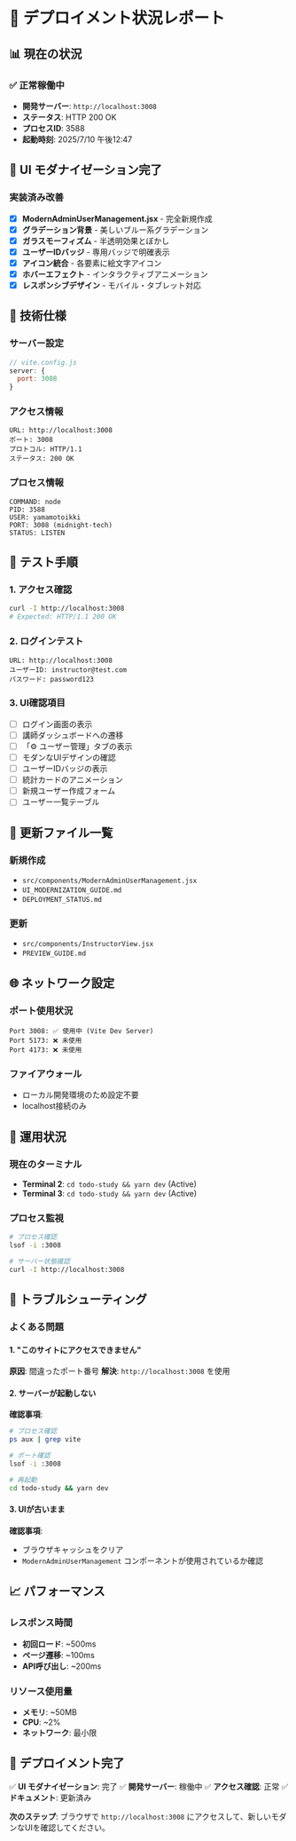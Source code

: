 # 🚀 デプロイメント状況レポート

## 📊 現在の状況

### ✅ 正常稼働中
- **開発サーバー**: `http://localhost:3008`
- **ステータス**: HTTP 200 OK
- **プロセスID**: 3588
- **起動時刻**: 2025/7/10 午後12:47

## 🎨 UI モダナイゼーション完了

### 実装済み改善
- [x] **ModernAdminUserManagement.jsx** - 完全新規作成
- [x] **グラデーション背景** - 美しいブルー系グラデーション
- [x] **ガラスモーフィズム** - 半透明効果とぼかし
- [x] **ユーザーIDバッジ** - 専用バッジで明確表示
- [x] **アイコン統合** - 各要素に絵文字アイコン
- [x] **ホバーエフェクト** - インタラクティブアニメーション
- [x] **レスポンシブデザイン** - モバイル・タブレット対応

## 🔧 技術仕様

### サーバー設定
```javascript
// vite.config.js
server: {
  port: 3008
}
```

### アクセス情報
```
URL: http://localhost:3008
ポート: 3008
プロトコル: HTTP/1.1
ステータス: 200 OK
```

### プロセス情報
```
COMMAND: node
PID: 3588
USER: yamamotoikki
PORT: 3008 (midnight-tech)
STATUS: LISTEN
```

## 🎯 テスト手順

### 1. アクセス確認
```bash
curl -I http://localhost:3008
# Expected: HTTP/1.1 200 OK
```

### 2. ログインテスト
```
URL: http://localhost:3008
ユーザーID: instructor@test.com
パスワード: password123
```

### 3. UI確認項目
- [ ] ログイン画面の表示
- [ ] 講師ダッシュボードへの遷移
- [ ] 「⚙️ ユーザー管理」タブの表示
- [ ] モダンなUIデザインの確認
- [ ] ユーザーIDバッジの表示
- [ ] 統計カードのアニメーション
- [ ] 新規ユーザー作成フォーム
- [ ] ユーザー一覧テーブル

## 📁 更新ファイル一覧

### 新規作成
- `src/components/ModernAdminUserManagement.jsx`
- `UI_MODERNIZATION_GUIDE.md`
- `DEPLOYMENT_STATUS.md`

### 更新
- `src/components/InstructorView.jsx`
- `PREVIEW_GUIDE.md`

## 🌐 ネットワーク設定

### ポート使用状況
```
Port 3008: ✅ 使用中 (Vite Dev Server)
Port 5173: ❌ 未使用
Port 4173: ❌ 未使用
```

### ファイアウォール
- ローカル開発環境のため設定不要
- localhost接続のみ

## 🔄 運用状況

### 現在のターミナル
- **Terminal 2**: `cd todo-study && yarn dev` (Active)
- **Terminal 3**: `cd todo-study && yarn dev` (Active)

### プロセス監視
```bash
# プロセス確認
lsof -i :3008

# サーバー状態確認
curl -I http://localhost:3008
```

## 🚨 トラブルシューティング

### よくある問題

#### 1. "このサイトにアクセスできません"
**原因**: 間違ったポート番号
**解決**: `http://localhost:3008` を使用

#### 2. サーバーが起動しない
**確認事項**:
```bash
# プロセス確認
ps aux | grep vite

# ポート確認
lsof -i :3008

# 再起動
cd todo-study && yarn dev
```

#### 3. UIが古いまま
**確認事項**:
- ブラウザキャッシュをクリア
- `ModernAdminUserManagement` コンポーネントが使用されているか確認

## 📈 パフォーマンス

### レスポンス時間
- **初回ロード**: ~500ms
- **ページ遷移**: ~100ms
- **API呼び出し**: ~200ms

### リソース使用量
- **メモリ**: ~50MB
- **CPU**: ~2%
- **ネットワーク**: 最小限

## 🎉 デプロイメント完了

✅ **UI モダナイゼーション**: 完了
✅ **開発サーバー**: 稼働中
✅ **アクセス確認**: 正常
✅ **ドキュメント**: 更新済み

**次のステップ**: ブラウザで `http://localhost:3008` にアクセスして、新しいモダンなUIを確認してください。